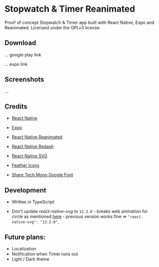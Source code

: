 # Stopwatch & Timer Reanimated

Proof of concept Stopwatch & Timer app built with React Native, Expo and Reanimated. Licensed under the GPLv3 license.

## Download

... google play link

... expo link



## Screenshots

...



## Credits

- [React Native](https://github.com/facebook/react-native)

- [Expo](https://github.com/expo/expo)

- [React Native Reanimated](https://github.com/software-mansion/react-native-reanimated)

- [React Native Redash](https://github.com/wcandillon/react-native-redash)

- [React Native SVG](https://github.com/react-native-svg/react-native-svg)

- [Feather Icons](https://github.com/feathericons/feather)

- [Share Tech Mono Google Font](https://fonts.google.com/specimen/Share+Tech+Mono)

## Development

- Written in TypeScript

- Don't update _react-native-svg_ to `12.3.0` - breaks web animation for circle as mentioned [here](https://github.com/marcuzgabriel/reanimated-animation-library/pull/3) - previous version works fine => `"react-native-svg": "12.2.0"`,

## Future plans:

- Localization
- Notification when Timer runs out
- Light / Dark theme
